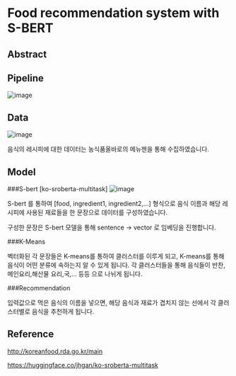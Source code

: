 # Food recommendation system with S-BERT


## Abstract

## Pipeline
![image](https://user-images.githubusercontent.com/111716640/233542322-0e322a80-7d49-47ed-a569-eb7050236a96.png)


## Data
![image](https://github.com/seunghyeon98/S-bert-/assets/111716640/2318e3fd-fbed-49fc-b9d4-a81c4a30f792)

음식의 레시피에 대한 데이터는 농식품올바로의 메뉴젠을 통해 수집하였습니다.


## Model
###S-bert [ko-sroberta-multitask]
![image](https://github.com/seunghyeon98/S-bert-/assets/111716640/5b58db62-f853-4e79-8f01-89a39f102a97)

S-bert 를 통하여 [food, ingredient1, ingredient2,...] 형식으로 음식 이름과 해당 레시피에 사용된 재료들을 
한 문장으로 데이터를 구성하였습니다.

구성한 문장은 S-bert 모델을 통해 sentence -> vector 로 임베딩을 진행합니다.

###K-Means

벡터화된 각 문장들은 K-means를 통하여 클러스터를 이루게 되고,
K-means를 통해 음식이 어떤 분류에 속하는지 알 수 있게 됩니다.
각 클러스터들을 통해 음식들이 반찬,메인요리,해산물 요리,국,... 등등 으로 나뉘게 됩니다.


###Recommendation

입력값으로 먹은 음식의 이름을 넣으면, 해당 음식과 재료가 겹치지 않는 선에서
각 클러스터별로 음식을 추천하게 됩니다.



## Reference
http://koreanfood.rda.go.kr/main

https://huggingface.co/jhgan/ko-sroberta-multitask
